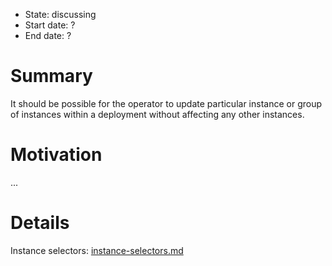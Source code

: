 - State: discussing
- Start date: ?
- End date: ?

# Summary

It should be possible for the operator to update particular instance or group of instances within a deployment without affecting any other instances.

# Motivation

...

# Details

Instance selectors: [instance-selectors.md](https://github.com/cloudfoundry/bosh-notes/blob/master/proposals/instance-selectors.md)
